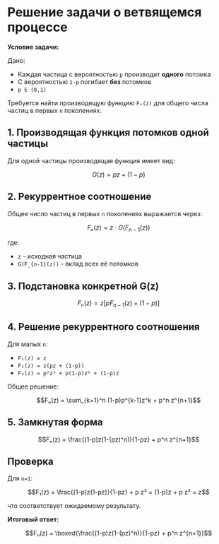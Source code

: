 
# Решение задачи о ветвящемся процессе

**Условие задачи:**

Дано:
- Каждая частица с вероятностью `p` производит **одного** потомка
- С вероятностью `1-p` погибает **без** потомков
- `p ∈ (0,1)`

Требуется найти производящую функцию `Fₙ(z)` для общего числа частиц в первых `n` поколениях.

## 1. Производящая функция потомков одной частицы
Для одной частицы производящая функция имеет вид:
```math
G(z) = p z + (1 - p)
```

## 2. Рекуррентное соотношение
Общее число частиц в первых `n` поколениях выражается через:
```math
Fₙ(z) = z \cdot G(F_{n-1}(z))
```
где:
- `z` - исходная частица
- `G(F_{n-1}(z))` - вклад всех её потомков

## 3. Подстановка конкретной G(z)
```math
Fₙ(z) = z \left[ p F_{n-1}(z) + (1 - p) \right]
```

## 4. Решение рекуррентного соотношения
Для малых `n`:
- `F₁(z) = z`
- `F₂(z) = z(pz + (1-p))`
- `F₃(z) = p²z³ + p(1-p)z² + (1-p)z`

Общее решение:
```math
Fₙ(z) = \sum_{k=1}^n (1-p)p^{k-1}z^k + p^n z^{n+1}
```

## 5. Замкнутая форма
```math
Fₙ(z) = \frac{(1-p)z(1-(pz)^n)}{1-pz} + p^n z^{n+1}
```

## Проверка
Для `n=1`:
```math
F₁(z) = \frac{(1-p)z(1-pz)}{1-pz} + p z² = (1-p)z + p z² = z
```
что соответствует ожидаемому результату.

**Итоговый ответ:**
```math
Fₙ(z) = \boxed{\frac{(1-p)z(1-(pz)^n)}{1-pz} + p^n z^{n+1}}
```